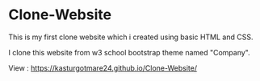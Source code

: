 # Clone-Website

This is my first clone website which i created using basic HTML and CSS. 

I clone this website from w3 school bootstrap theme named "Company".

View : https://kasturgotmare24.github.io/Clone-Website/

